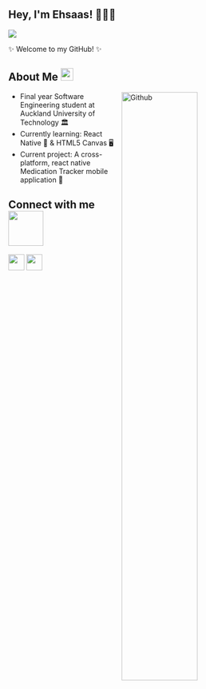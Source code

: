 

## Hey, I'm Ehsaas! 👩🏽‍💻
             
![](https://komarev.com/ghpvc/?username=ehsaasgrover&color=blueviolet)

✨ Welcome to my GitHub! ✨       

<h2> About Me <img src = "https://media2.giphy.com/media/QssGEmpkyEOhBCb7e1/giphy.gif?cid=ecf05e47a0n3gi1bfqntqmob8g9aid1oyj2wr3ds3mg700bl&rid=giphy.gif" width = 25px></h2>

<img width="55%" align="right" alt="Github" src="https://raw.githubusercontent.com/onimur/.github/master/.resources/git-header.svg" />

- Final year Software Engineering student at Auckland University of Technology 🏛
- Currently learning: React Native 📱  & HTML5 Canvas 🖥
- Current project: A cross-platform, react native Medication Tracker mobile application 💊

<h2> Connect with me <img src='https://raw.githubusercontent.com/ShahriarShafin/ShahriarShafin/main/Assets/handshake.gif' width="70px"> </h2>
<a href = 'https://www.linkedin.com/in/ehsaas-grover-368478196/'> <img width = '32px' align= 'center' src="https://raw.githubusercontent.com/rahulbanerjee26/githubAboutMeGenerator/main/icons/linked-in-alt.svg"/></a> 
<a href = 'https://www.github.com/ehsaasgrover'> <img width = '32px' align= 'center' src="https://raw.githubusercontent.com/rahulbanerjee26/githubAboutMeGenerator/main/icons/github.svg"/></a> 

<!--
**ehsaasgrover/ehsaasgrover** is a ✨ _special_ ✨ repository because its `README.md` (this file) appears on your GitHub profile.

Here are some ideas to get you started:

- 🔭 I’m currently working on ...
- 🌱 I’m currently learning ...
- 👯 I’m looking to collaborate on ...
- 🤔 I’m looking for help with ...
- 💬 Ask me about ...
- 📫 How to reach me: ...
- 😄 Pronouns: ...
- ⚡ Fun fact: ...
-->
